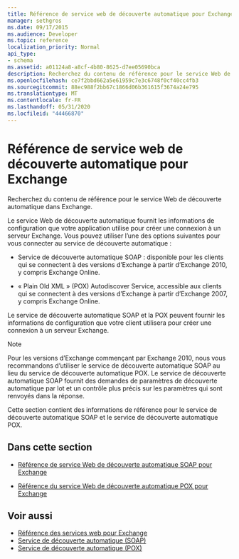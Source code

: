 ```yaml
---
title: Référence de service web de découverte automatique pour Exchange
manager: sethgros
ms.date: 09/17/2015
ms.audience: Developer
ms.topic: reference
localization_priority: Normal
api_type:
- schema
ms.assetid: a01124a8-a8cf-4b80-8625-d7ee05690bca
description: Recherchez du contenu de référence pour le service Web de découverte automatique dans Exchange.
ms.openlocfilehash: ce7f2bbd662a5e61959c7e3c6748f0cf40cc4fb3
ms.sourcegitcommit: 88ec988f2bb67c1866d06b361615f3674a24e795
ms.translationtype: MT
ms.contentlocale: fr-FR
ms.lasthandoff: 05/31/2020
ms.locfileid: "44466870"
---
```

# <a name="autodiscover-web-service-reference-for-exchange"></a>Référence de service web de découverte automatique pour Exchange

Recherchez du contenu de référence pour le service Web de découverte automatique dans Exchange.
  
Le service Web de découverte automatique fournit les informations de configuration que votre application utilise pour créer une connexion à un serveur Exchange. Vous pouvez utiliser l’une des options suivantes pour vous connecter au service de découverte automatique :
  
- Service de découverte automatique SOAP : disponible pour les clients qui se connectent à des versions d’Exchange à partir d’Exchange 2010, y compris Exchange Online.
    
- « Plain Old XML » (POX) Autodiscover Service, accessible aux clients qui se connectent à des versions d’Exchange à partir d’Exchange 2007, y compris Exchange Online. 
    
Le service de découverte automatique SOAP et la POX peuvent fournir les informations de configuration que votre client utilisera pour créer une connexion à un serveur Exchange.
  
> [!NOTE]
> Pour les versions d’Exchange commençant par Exchange 2010, nous vous recommandons d’utiliser le service de découverte automatique SOAP au lieu du service de découverte automatique POX. Le service de découverte automatique SOAP fournit des demandes de paramètres de découverte automatique par lot et un contrôle plus précis sur les paramètres qui sont renvoyés dans la réponse. 
  
Cette section contient des informations de référence pour le service de découverte automatique SOAP et le service de découverte automatique POX.
  
## <a name="in-this-section"></a>Dans cette section
<a name="bk_InThisSection"> </a>

- [Référence de service Web de découverte automatique SOAP pour Exchange](soap-autodiscover-web-service-reference-for-exchange.md)
    
- [Référence du service Web de découverte automatique POX pour Exchange](pox-autodiscover-web-service-reference-for-exchange.md)
    
## <a name="see-also"></a>Voir aussi

- [Référence des services web pour Exchange](web-services-reference-for-exchange.md)
- [Service de découverte automatique (SOAP)](https://msdn.microsoft.com/library/e24d1a1f-0d20-4bd9-ae4c-9112ecacea78%28Office.15%29.aspx)
- [Service de découverte automatique (POX)](https://msdn.microsoft.com/library/13c54de3-a91c-4424-8732-99dd8f2162ec%28Office.15%29.aspx)
    

